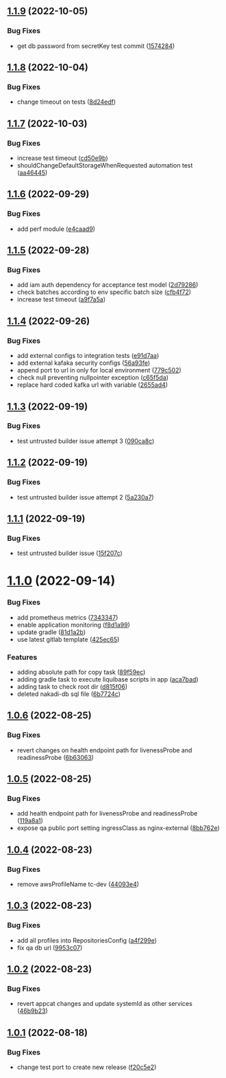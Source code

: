 ## [1.1.9](https://github.com/wiley/nakadi/compare/v1.1.8...v1.1.9) (2022-10-05)


### Bug Fixes

* get db password from secretKey test commit ([1574284](https://github.com/wiley/nakadi/commit/1574284cb2c12b996c11c33bf9b0fe6bda5a8bbc))

## [1.1.8](https://github.com/wiley/nakadi/compare/v1.1.7...v1.1.8) (2022-10-04)


### Bug Fixes

* change timeout on tests ([8d24edf](https://github.com/wiley/nakadi/commit/8d24edf4d0b5bbdd6d7613d34677c64a422c8fe0))

## [1.1.7](https://github.com/wiley/nakadi/compare/v1.1.6...v1.1.7) (2022-10-03)


### Bug Fixes

* increase test timeout ([cd50e9b](https://github.com/wiley/nakadi/commit/cd50e9b7beefdc00cac152dfaa7d65edfe1a0bb4))
* shouldChangeDefaultStorageWhenRequested automation test ([aa46445](https://github.com/wiley/nakadi/commit/aa4644503980b24c1ffd9147bd93c1c1aad52970))

## [1.1.6](https://github.com/wiley/nakadi/compare/v1.1.5...v1.1.6) (2022-09-29)


### Bug Fixes

* add perf module ([e4caad9](https://github.com/wiley/nakadi/commit/e4caad9178a375d12e715f04737b80ae532c9cbc))

## [1.1.5](https://github.com/wiley/nakadi/compare/v1.1.4...v1.1.5) (2022-09-28)


### Bug Fixes

* add iam auth dependency for acceptance test model ([2d79286](https://github.com/wiley/nakadi/commit/2d79286a7f9169732d5685904a23124594937ad8))
* check batches according to env specific batch size ([cfb4f72](https://github.com/wiley/nakadi/commit/cfb4f72d313fdb0100d4aeb21d50b1d1f6959f70))
* increase test timeout ([a9f7a5a](https://github.com/wiley/nakadi/commit/a9f7a5a1ee7efbd3eed86a67d4253092f5b895c4))

## [1.1.4](https://github.com/wiley/nakadi/compare/v1.1.3...v1.1.4) (2022-09-26)


### Bug Fixes

* add external configs to integration tests ([e91d7aa](https://github.com/wiley/nakadi/commit/e91d7aa316095e39aeaf08586bf2de25abcd9754))
* add external kafaka security configs ([56a93fe](https://github.com/wiley/nakadi/commit/56a93fea0b7d541d57a31bdad6c2f94451061da2))
* append port to url in only for local environment ([779c502](https://github.com/wiley/nakadi/commit/779c502b456b9a93af49b7a5d11d5a317d793c68))
* check null preventing nullpointer exception ([c65f5da](https://github.com/wiley/nakadi/commit/c65f5da95fa95ff228d68ce8fbe867a724223cad))
* replace hard coded kafka url with variable ([2655ad4](https://github.com/wiley/nakadi/commit/2655ad48558e048bc4a20e6e1624f6f020539c17))

## [1.1.3](https://github.com/wiley/nakadi/compare/v1.1.2...v1.1.3) (2022-09-19)


### Bug Fixes

* test untrusted builder issue attempt 3 ([090ca8c](https://github.com/wiley/nakadi/commit/090ca8c8cb81fe7434ba055fd07ffd23729e5c11))

## [1.1.2](https://github.com/wiley/nakadi/compare/v1.1.1...v1.1.2) (2022-09-19)


### Bug Fixes

* test untrusted builder issue attempt 2 ([5a230a7](https://github.com/wiley/nakadi/commit/5a230a7b40ef2d712d04ab53fc7ede064cb31a5b))

## [1.1.1](https://github.com/wiley/nakadi/compare/v1.1.0...v1.1.1) (2022-09-19)


### Bug Fixes

* test untrusted builder issue ([15f207c](https://github.com/wiley/nakadi/commit/15f207c9ac3225b94312738624b193dc71b52a1c))

# [1.1.0](https://github.com/wiley/nakadi/compare/v1.0.6...v1.1.0) (2022-09-14)


### Bug Fixes

* add prometheus metrics ([7343347](https://github.com/wiley/nakadi/commit/73433471309460d6480bfdf6165225c41387a4ea))
* enable application monitoring ([f8d1a99](https://github.com/wiley/nakadi/commit/f8d1a998ee3436f2903e082e11d7426cd75642ef))
* update gradle ([81d1a2b](https://github.com/wiley/nakadi/commit/81d1a2bac3facae398affb68d3d969adba8eeee5))
* use latest gitlab template ([425ec65](https://github.com/wiley/nakadi/commit/425ec6514e10a7f650b2d32022deee388aaf2d35))


### Features

* adding absolute path for copy task ([89f59ec](https://github.com/wiley/nakadi/commit/89f59ec1c0335c53d55bf164a3f489d7b271c8f6))
* adding gradle task to execute liquibase scripts in app ([aca7bad](https://github.com/wiley/nakadi/commit/aca7bad22fab523477aa9721f3071a500c9f3dbc))
* adding task to check root dir ([d815f06](https://github.com/wiley/nakadi/commit/d815f065a4f052b4b387edbd16fc4c36b0c96c60))
* deleted nakadi-db sql file ([6b7724c](https://github.com/wiley/nakadi/commit/6b7724cb1cdd27ced33c791ff8303e06b69b4812))

## [1.0.6](https://github.com/wiley/nakadi/compare/v1.0.5...v1.0.6) (2022-08-25)


### Bug Fixes

* revert changes on health endpoint path for livenessProbe and readinessProbe ([6b63063](https://github.com/wiley/nakadi/commit/6b630637cf3fb4175c41a163f587cb829cd470da))

## [1.0.5](https://github.com/wiley/nakadi/compare/v1.0.4...v1.0.5) (2022-08-25)


### Bug Fixes

* add health endpoint path for livenessProbe and readinessProbe ([119a8a1](https://github.com/wiley/nakadi/commit/119a8a148397f1ca0a07008d828de2cfa66e9698))
* expose qa public port setting ingressClass as nginx-external ([8bb762e](https://github.com/wiley/nakadi/commit/8bb762e0d50ea4231860a39a9d69afc19dc9bf04))

## [1.0.4](https://github.com/wiley/nakadi/compare/v1.0.3...v1.0.4) (2022-08-23)


### Bug Fixes

* remove awsProfileName tc-dev ([44093e4](https://github.com/wiley/nakadi/commit/44093e4f260486cfe2c704520fecf943ae8bf66c))

## [1.0.3](https://github.com/wiley/nakadi/compare/v1.0.2...v1.0.3) (2022-08-23)


### Bug Fixes

* add all profiles into RepositoriesConfig ([a4f299e](https://github.com/wiley/nakadi/commit/a4f299ed5660dc647e49dc491bab852c9cf9b066))
* fix qa db url ([9953c07](https://github.com/wiley/nakadi/commit/9953c074392a1775e4a9c3882782bb236bcc63c8))

## [1.0.2](https://github.com/wiley/nakadi/compare/v1.0.1...v1.0.2) (2022-08-23)


### Bug Fixes

* revert appcat changes and update systemId as other services ([46b9b23](https://github.com/wiley/nakadi/commit/46b9b238a5cee0531e694155bbb2ba2801d5df63))

## [1.0.1](https://github.com/wiley/nakadi/compare/v1.0.0...v1.0.1) (2022-08-18)


### Bug Fixes

* change test port to create new release ([f20c5e2](https://github.com/wiley/nakadi/commit/f20c5e2d9cd887f490d67810fafd0db5345092a6))
